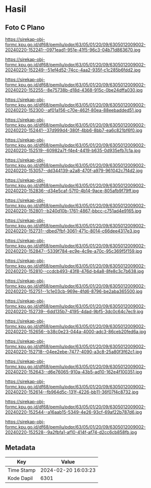 # Hasil

## Foto C Plano

https://sirekap-obj-formc.kpu.go.id/df68/pemilu/pdpr/63/05/01/20/09/6305012009002-20240220-152241--0971ead1-951e-41f5-96c3-04b71d863670.jpg

https://sirekap-obj-formc.kpu.go.id/df68/pemilu/pdpr/63/05/01/20/09/6305012009002-20240220-152249--51ef4d52-74cc-4aa2-935f-c1c285b6fdd2.jpg

https://sirekap-obj-formc.kpu.go.id/df68/pemilu/pdpr/63/05/01/20/09/6305012009002-20240220-152255--8e75738b-d18d-4368-915c-0be24dffa030.jpg

https://sirekap-obj-formc.kpu.go.id/df68/pemilu/pdpr/63/05/01/20/09/6305012009002-20240220-152300--af01a156-c70e-462f-80ea-88eebadded51.jpg

https://sirekap-obj-formc.kpu.go.id/df68/pemilu/pdpr/63/05/01/20/09/6305012009002-20240220-152441--37d999d4-380f-4bb6-8bb7-ea6c821bf6f0.jpg

https://sirekap-obj-formc.kpu.go.id/df68/pemilu/pdpr/63/05/01/20/09/6305012009002-20240220-152519--60982a7f-f4e4-4419-b635-0d935efb7c1a.jpg

https://sirekap-obj-formc.kpu.go.id/df68/pemilu/pdpr/63/05/01/20/09/6305012009002-20240220-153057--dd344139-a2a8-470f-a979-961042c7f4d2.jpg

https://sirekap-obj-formc.kpu.go.id/df68/pemilu/pdpr/63/05/01/20/09/6305012009002-20240220-152836--d34e5caf-57f0-4b14-9ace-805afb9f79ff.jpg

https://sirekap-obj-formc.kpu.go.id/df68/pemilu/pdpr/63/05/01/20/09/6305012009002-20240220-152801--b240d10b-1761-4867-bbcc-c751ad4e9165.jpg

https://sirekap-obj-formc.kpu.go.id/df68/pemilu/pdpr/63/05/01/20/09/6305012009002-20240220-152731--dbed7fbf-3061-471c-8014-c66dee4317e3.jpg

https://sirekap-obj-formc.kpu.go.id/df68/pemilu/pdpr/63/05/01/20/09/6305012009002-20240220-152847--5339f784-ec9e-4c9e-a70c-95c369f5f159.jpg

https://sirekap-obj-formc.kpu.go.id/df68/pemilu/pdpr/63/05/01/20/09/6305012009002-20240220-152810--ccdcb493-43f8-476d-b4a8-8fe8c3c7b638.jpg

https://sirekap-obj-formc.kpu.go.id/df68/pemilu/pdpr/63/05/01/20/09/6305012009002-20240220-152751--1c1e03cb-969e-4fd6-8796-be2aba365500.jpg

https://sirekap-obj-formc.kpu.go.id/df68/pemilu/pdpr/63/05/01/20/09/6305012009002-20240220-152739--6dd135b7-4195-4dad-9bf5-3dc0c64c7ec9.jpg

https://sirekap-obj-formc.kpu.go.id/df68/pemilu/pdpr/63/05/01/20/09/6305012009002-20240220-152656--b38c0e23-044a-4000-adc3-86ceb20fed6a.jpg

https://sirekap-obj-formc.kpu.go.id/df68/pemilu/pdpr/63/05/01/20/09/6305012009002-20240220-152718--04ee2ebe-7477-4090-a3c8-25a80f3f62c1.jpg

https://sirekap-obj-formc.kpu.go.id/df68/pemilu/pdpr/63/05/01/20/09/6305012009002-20240220-152643--d6e76065-910a-43b5-ad10-162e4f100351.jpg

https://sirekap-obj-formc.kpu.go.id/df68/pemilu/pdpr/63/05/01/20/09/6305012009002-20240220-152614--fb964d5c-131f-4226-bb11-36f07f4c8732.jpg

https://sirekap-obj-formc.kpu.go.id/df68/pemilu/pdpr/63/05/01/20/09/6305012009002-20240220-152544--a16aab15-5349-4e26-93cf-69af22b787d6.jpg

https://sirekap-obj-formc.kpu.go.id/df68/pemilu/pdpr/63/05/01/20/09/6305012009002-20240220-152528--9a2fbfa1-af10-414f-af74-d2cc6cb858fb.jpg


## Metadata

| Key        | Value               |
| ---------- | ------------------- |
| Time Stamp | 2024-02-20 16:03:23 |
| Kode Dapil | 6301                |




